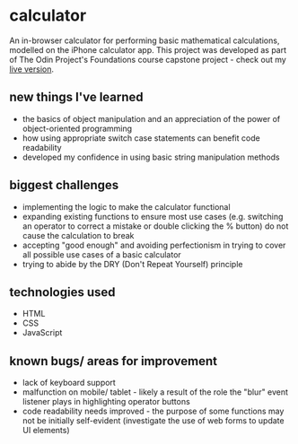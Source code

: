 # calculator
An in-browser calculator for performing basic mathematical calculations, modelled on the iPhone calculator app. This project was developed as part of The Odin Project's Foundations course capstone project - check out my [live version](https://silverwish.github.io/top-calculator/).

## new things I've learned
- the basics of object manipulation and an appreciation of the power of object-oriented programming
- how using appropriate switch case statements can benefit code readability
- developed my confidence in using basic string manipulation methods

## biggest challenges
- implementing the logic to make the calculator functional
- expanding existing functions to ensure most use cases (e.g. switching an operator to correct a mistake or double clicking the % button) do not cause the calculation to break
- accepting "good enough" and avoiding perfectionism in trying to cover all possible use cases of a basic calculator
- trying to abide by the DRY (Don't Repeat Yourself) principle

## technologies used
- HTML
- CSS
- JavaScript

## known bugs/ areas for improvement
- lack of keyboard support
- malfunction on mobile/ tablet - likely a result of the role the "blur" event listener plays in highlighting operator buttons
- code readability needs improved - the purpose of some functions may not be initially self-evident (investigate the use of web forms to update UI elements)